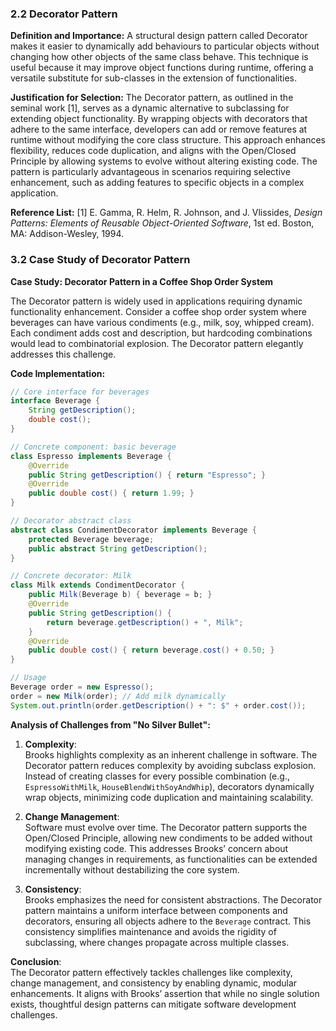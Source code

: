 ### **2.2 Decorator Pattern**

**Definition and Importance:** A structural design pattern called Decorator makes it easier to dynamically add behaviours to particular objects without changing how other objects of the same class behave. This technique is useful because it may improve object functions during runtime, offering a versatile substitute for sub-classes in the extension of functionalities.

**Justification for Selection:** The Decorator pattern, as outlined in the seminal work [1], serves as a dynamic alternative to subclassing for extending object functionality. By wrapping objects with decorators that adhere to the same interface, developers can add or remove features at runtime without modifying the core class structure. This approach enhances flexibility, reduces code duplication, and aligns with the Open/Closed Principle by allowing systems to evolve without altering existing code. The pattern is particularly advantageous in scenarios requiring selective enhancement, such as adding features to specific objects in a complex application.



**Reference List:** [1] E. Gamma, R. Helm, R. Johnson, and J. Vlissides, *Design Patterns: Elements of Reusable Object-Oriented Software*, 1st ed. Boston, MA: Addison-Wesley, 1994.



### 3.2 Case Study of Decorator Pattern

**Case Study: Decorator Pattern in a Coffee Shop Order System**  

The Decorator pattern is widely used in applications requiring dynamic functionality enhancement. Consider a coffee shop order system where beverages can have various condiments (e.g., milk, soy, whipped cream). Each condiment adds cost and description, but hardcoding combinations would lead to combinatorial explosion. The Decorator pattern elegantly addresses this challenge.  

**Code Implementation:**  
```java  
// Core interface for beverages  
interface Beverage {  
    String getDescription();  
    double cost();  
}  

// Concrete component: basic beverage  
class Espresso implements Beverage {  
    @Override  
    public String getDescription() { return "Espresso"; }  
    @Override  
    public double cost() { return 1.99; }  
}  

// Decorator abstract class  
abstract class CondimentDecorator implements Beverage {  
    protected Beverage beverage;  
    public abstract String getDescription();  
}  

// Concrete decorator: Milk  
class Milk extends CondimentDecorator {  
    public Milk(Beverage b) { beverage = b; }  
    @Override  
    public String getDescription() {  
        return beverage.getDescription() + ", Milk";  
    }  
    @Override  
    public double cost() { return beverage.cost() + 0.50; }  
}  

// Usage  
Beverage order = new Espresso();  
order = new Milk(order); // Add milk dynamically  
System.out.println(order.getDescription() + ": $" + order.cost());  
```

**Analysis of Challenges from "No Silver Bullet":**  

1. **Complexity**:  
   Brooks highlights complexity as an inherent challenge in software. The Decorator pattern reduces complexity by avoiding subclass explosion. Instead of creating classes for every possible combination (e.g., `EspressoWithMilk`, `HouseBlendWithSoyAndWhip`), decorators dynamically wrap objects, minimizing code duplication and maintaining scalability.  

2. **Change Management**:  
   Software must evolve over time. The Decorator pattern supports the Open/Closed Principle, allowing new condiments to be added without modifying existing code. This addresses Brooks’ concern about managing changes in requirements, as functionalities can be extended incrementally without destabilizing the core system.  

3. **Consistency**:  
   Brooks emphasizes the need for consistent abstractions. The Decorator pattern maintains a uniform interface between components and decorators, ensuring all objects adhere to the `Beverage` contract. This consistency simplifies maintenance and avoids the rigidity of subclassing, where changes propagate across multiple classes.  

**Conclusion**:  
The Decorator pattern effectively tackles challenges like complexity, change management, and consistency by enabling dynamic, modular enhancements. It aligns with Brooks’ assertion that while no single solution exists, thoughtful design patterns can mitigate software development challenges.